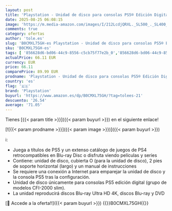 ```yaml
---
layout: post
title: 'Playstation - Unidad de disco para consolas PS5® Edición Digital  grupo de modelos slim '
date: 2025-08-25 06:08:15
image: 'https://m.media-amazon.com/images/I/212LcdjQRXL._SL500_._SL400_.jpg'
comments: true
category: ofertas
author: 'tole.es'
slug: 'B0CMXL75GH-es Playstation - Unidad de disco para consolas PS5® Edición...'
sku: 'B0CMXL75GH-es'
tags: [ '856628d6-bd06-44c9-8556-c5cb75f77e2b_0','856628d6-bd06-44c9-8556-c5cb75f77e2b_3701','856628d6-bd06-44c9-8556-c5cb75f77e2b_5701','Accesorios','Accesorios para PlayStation 5','Arborist Merchandising Root','CML-Gaming','Electrónica','Hardware y juegos para PlayStation 5','Monitors','Self Service','Special Features Stores','Videojuegos','playstation','🇪🇸', ]
actualPrice: 66.11 EUR
currency: EUR
price: 66.11
comparePrice: 89.99 EUR
prodname: 'Playstation - Unidad de disco para consolas PS5® Edición Digital  grupo de modelos slim '
country: 'es'
flag: '🇪🇸'
brand: 'Playstation'
buyurl: 'https://www.amazon.es/dp/B0CMXL75GH/?tag=tolees-21'
descuento: '26.54'
average: '71.05'
---
```


Tienes [{{< param title >}}]({{< param buyurl >}}) en el siguiente enlace!

[![{{< param prodname >}}]({{< param image >}})]({{< param buyurl >}})

ℹ️:

- Juega a títulos de PS5 y un extenso catálogo de juegos de PS4 retrocompatibles en Blu-ray Disc o disfruta viendo películas y series
- Contiene: unidad de disco, cubierta O (para la unidad de disco), 2 pies de soporte horizontal (largo) y un manual de instrucciones
- Se requiere una conexión a Internet para emparejar la unidad de disco y la consola PS5 tras la configuración.
- Unidad de disco únicamente para consolas PS5 edición digital (grupo de modelos CFI-2000 slim).
- La unidad reproducirá discos Blu-ray Ultra HD 4K, discos Blu-ray y DVD

[🛒 Accede a la oferta!!]({{< param buyurl >}})
{{<world>}}B0CMXL75GH{{</world>}}
